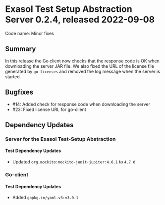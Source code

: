 # Exasol Test Setup Abstraction Server 0.2.4, released 2022-09-08

Code name: Minor fixes

## Summary

In this release the Go client now checks that the response code is OK when downloading the server JAR file. We also fixed the URL of the license file generated by `go-licenses` and removed the log message when the server is started.

## Bugfixes

* #14: Added check for response code when downloading the server
* #23: Fixed license URL for go-client

## Dependency Updates

### Server for the Exasol Test-Setup Abstraction

#### Test Dependency Updates

* Updated `org.mockito:mockito-junit-jupiter:4.6.1` to `4.7.0`

### Go-client

#### Test Dependency Updates

* Added `gopkg.in/yaml.v3:v3.0.1`
